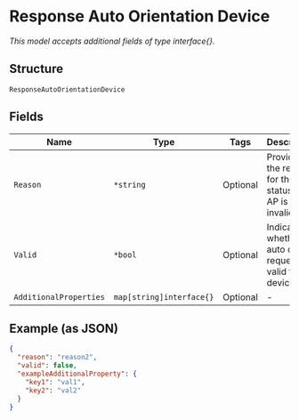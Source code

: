 
# Response Auto Orientation Device

*This model accepts additional fields of type interface{}.*

## Structure

`ResponseAutoOrientationDevice`

## Fields

| Name | Type | Tags | Description |
|  --- | --- | --- | --- |
| `Reason` | `*string` | Optional | Provides the reason for the status if the AP is invalid. |
| `Valid` | `*bool` | Optional | Indicates whether the auto orient request is valid for the device. |
| `AdditionalProperties` | `map[string]interface{}` | Optional | - |

## Example (as JSON)

```json
{
  "reason": "reason2",
  "valid": false,
  "exampleAdditionalProperty": {
    "key1": "val1",
    "key2": "val2"
  }
}
```

